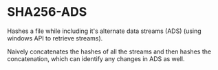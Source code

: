 # SHA256-ADS
Hashes a file while including it's alternate data streams (ADS) (using windows API to retrieve streams).

Naively concatenates the hashes of all the streams and then hashes the concatenation, which can identify any changes in ADS as well.
